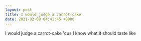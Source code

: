 ```yaml
---
layout: post
title: I would judge a carrot-cake
date: 2021-02-08 04:41:45 +0000
---
```


I would judge a carrot-cake
'cus I know
what it should taste like

